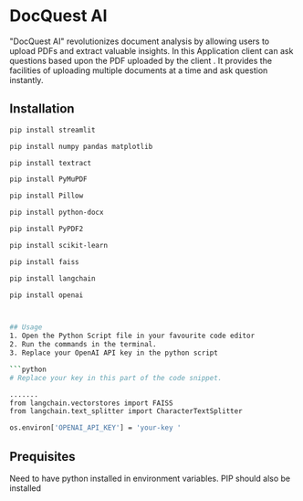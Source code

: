 # DocQuest AI


"DocQuest AI" revolutionizes document analysis by allowing users to upload PDFs and extract valuable insights. In this Application client can ask questions based upon the PDF uploaded by the client . It provides the facilities of uploading multiple documents at a time and ask question instantly.

## Installation



```bash
pip install streamlit
```

```bash
pip install numpy pandas matplotlib

```
```bash
pip install textract

```
```bash
pip install PyMuPDF

```
```bash
pip install Pillow

```
```bash
pip install python-docx

```
```bash
pip install PyPDF2

```
```bash
pip install scikit-learn

```
```bash
pip install faiss

```
```bash
pip install langchain

``````
```bash
pip install openai



## Usage
1. Open the Python Script file in your favourite code editor
2. Run the commands in the terminal.
3. Replace your OpenAI API key in the python script

```python
# Replace your key in this part of the code snippet.

.......
from langchain.vectorstores import FAISS
from langchain.text_splitter import CharacterTextSplitter

os.environ['OPENAI_API_KEY'] = 'your-key '

```

## Prequisites

Need to have python installed in environment variables.
PIP should also be installed
